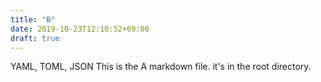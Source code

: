 ```yaml
---
title: "B"
date: 2019-10-23T12:10:52+09:00
draft: true
---
```


YAML, TOML, JSON
This is the A markdown file. it's in the root directory.

